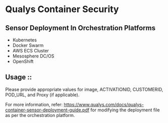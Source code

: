 # Qualys Container Security

## Sensor Deployment In Orchestration Platforms

* Kubernetes
* Docker Swarm
* AWS ECS Cluster
* Mesosphere DC/OS
* OpenShift

## Usage ::

Please provide appropriate values for image, ACTIVATIONID, CUSTOMERID, POD_URL, and Proxy (if applicable).

For more information, refer: https://www.qualys.com/docs/qualys-container-sensor-deployment-guide.pdf for modifying the deployment file as per the orchestration platform.
